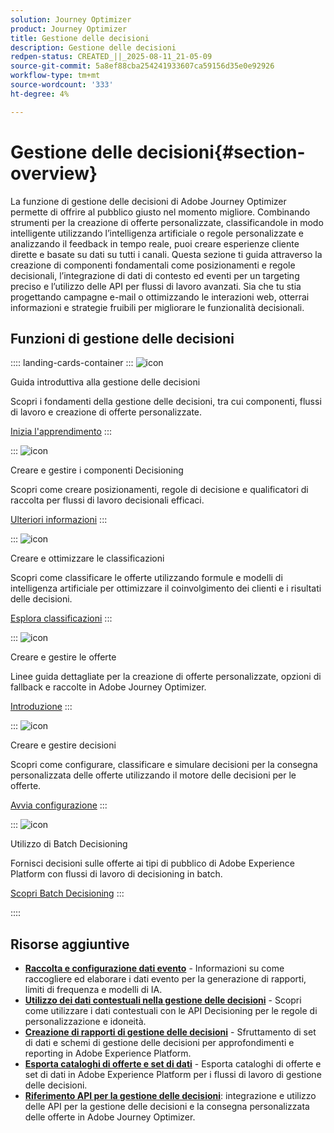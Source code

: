```yaml
---
solution: Journey Optimizer
product: Journey Optimizer
title: Gestione delle decisioni
description: Gestione delle decisioni
redpen-status: CREATED_||_2025-08-11_21-05-09
source-git-commit: 5a8ef88cba254241933607ca59156d35e0e92926
workflow-type: tm+mt
source-wordcount: '333'
ht-degree: 4%

---
```



# Gestione delle decisioni{#section-overview}

La funzione di gestione delle decisioni di Adobe Journey Optimizer permette di offrire al pubblico giusto nel momento migliore. Combinando strumenti per la creazione di offerte personalizzate, classificandole in modo intelligente utilizzando l’intelligenza artificiale o regole personalizzate e analizzando il feedback in tempo reale, puoi creare esperienze cliente dirette e basate su dati su tutti i canali. Questa sezione ti guida attraverso la creazione di componenti fondamentali come posizionamenti e regole decisionali, l’integrazione di dati di contesto ed eventi per un targeting preciso e l’utilizzo delle API per flussi di lavoro avanzati. Sia che tu stia progettando campagne e-mail o ottimizzando le interazioni web, otterrai informazioni e strategie fruibili per migliorare le funzionalità decisionali.

## Funzioni di gestione delle decisioni

:::: landing-cards-container
:::
![icon](https://cdn.experienceleague.adobe.com/icons/circle-play.svg?lang=it)

Guida introduttiva alla gestione delle decisioni

Scopri i fondamenti della gestione delle decisioni, tra cui componenti, flussi di lavoro e creazione di offerte personalizzate.

[Inizia l&#39;apprendimento](get-started-decision-landing-page.md)
:::

:::
![icon](https://cdn.experienceleague.adobe.com/icons/puzzle-piece.svg?lang=it)

Creare e gestire i componenti Decisioning

Scopri come creare posizionamenti, regole di decisione e qualificatori di raccolta per flussi di lavoro decisionali efficaci.

[Ulteriori informazioni](create-components-landing-page.md)
:::

:::
![icon](https://cdn.experienceleague.adobe.com/icons/bullseye.svg?lang=it)

Creare e ottimizzare le classificazioni

Scopri come classificare le offerte utilizzando formule e modelli di intelligenza artificiale per ottimizzare il coinvolgimento dei clienti e i risultati delle decisioni.

[Esplora classificazioni](rankings-landing-page.md)
:::

:::
![icon](https://cdn.experienceleague.adobe.com/icons/list-check.svg?lang=it)

Creare e gestire le offerte

Linee guida dettagliate per la creazione di offerte personalizzate, opzioni di fallback e raccolte in Adobe Journey Optimizer.

[Introduzione](managing-offers-in-the-offer-library-landing-page.md)
:::

:::
![icon](https://cdn.experienceleague.adobe.com/icons/gear.svg?lang=it)

Creare e gestire decisioni

Scopri come configurare, classificare e simulare decisioni per la consegna personalizzata delle offerte utilizzando il motore delle decisioni per le offerte.

[Avvia configurazione](create-manage-activities-landing-page.md)
:::

:::
![icon](https://cdn.experienceleague.adobe.com/icons/screwdriver-wrench.svg?lang=it)

Utilizzo di Batch Decisioning

Fornisci decisioni sulle offerte ai tipi di pubblico di Adobe Experience Platform con flussi di lavoro di decisioning in batch.

[Scopri Batch Decisioning](../using/offers/batch-delivery.md)
:::

::::


## Risorse aggiuntive

- **[Raccolta e configurazione dati evento](collect-event-data-landing-page.md)** - Informazioni su come raccogliere ed elaborare i dati evento per la generazione di rapporti, limiti di frequenza e modelli di IA.
- **[Utilizzo dei dati contestuali nella gestione delle decisioni](context-data-landing-page.md)** - Scopri come utilizzare i dati contestuali con le API Decisioning per le regole di personalizzazione e idoneità.
- **[Creazione di rapporti di gestione delle decisioni](create-reports-landing-page.md)** - Sfruttamento di set di dati e schemi di gestione delle decisioni per approfondimenti e reporting in Adobe Experience Platform.
- **[Esporta cataloghi di offerte e set di dati](export-catalog-landing-page.md)** - Esporta cataloghi di offerte e set di dati in Adobe Experience Platform per i flussi di lavoro di gestione delle decisioni.
- **[Riferimento API per la gestione delle decisioni](api-reference-landing-page.md)**: integrazione e utilizzo delle API per la gestione delle decisioni e la consegna personalizzata delle offerte in Adobe Journey Optimizer.
